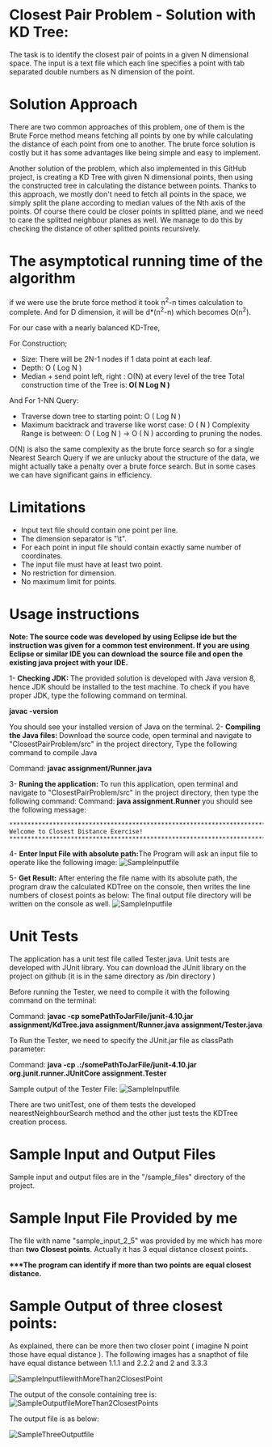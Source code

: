 # Closest Pair Problem - Solution with KD Tree:
The task is to identify the closest pair of points in a given N dimensional space.
The input is a text file which each line specifies a point with tab separated double numbers as N dimension of the point.

# Solution Approach
There are two common approaches of this problem, one of them is the Brute Force method means fetching all points by one by while calculating the distance of each point from one to another.
The brute force solution is costly but it has some advantages like being simple and easy to implement.

Another solution of the problem, which also implemented in this GitHub project, is creating a KD Tree with given N dimensional points, then using the constructed tree in calculating the distance between points. Thanks to this approach, we mostly don't need to fetch all points in the space, we simply split the plane according to median values of the Nth axis of the points. Of course there could be closer points in splitted plane, and we need to care the splitted neighbour planes as well. We manage to do this by checking the distance of other splitted points recursively. 

# The asymptotical running time of the algorithm
if we were use the brute force method it took n<sup>2</sup>-n times calculation to complete. And for D dimension, it will be d*(n<sup>2</sup>-n) which becomes O(n<sup>2</sup>).

For our case with a nearly balanced KD-Tree,

For Construction;
* Size: There will be 2N-1 nodes if 1 data point at each leaf.
* Depth: O ( Log N )
* Median + send point left, right : O(N) at every level of the tree
Total construction time of the Tree is:<b> O( N Log N ) </b> 

And For 1-NN Query:
* Traverse down tree to starting point: O ( Log N )
* Maximum backtrack and traverse like worst case:  O ( N )
Complexity Range is between: O ( Log N ) -> O ( N ) according to pruning the nodes.

O(N) is also the same complexity as the brute force search so for a single Nearest Search Query if we are unlucky about the structure of the data, we might actually take a penalty over a brute force search. But in some cases we can have significant gains in efficiency.   


# Limitations
* Input text file should contain one point per line.
* The dimension separator is "\t".
* For each point in input file should contain exactly same number of coordinates.
* The input file must have at least two point.
* No restriction for dimension.
* No maximum limit for points.

# Usage instructions

<b>Note: The source code was developed by using Eclipse ide but the instruction was given for a common test environment. If you are using Eclipse or similar IDE you can download the source file and open the existing java project with your IDE.</b>

1-  <b>Checking JDK: </b> The provided solution is developed with Java version 8, hence JDK should be installed to the test machine. To check if you have proper JDK, type the following command on terminal.

 <b>javac -version</b>

 You should see your installed version of Java on the terminal.
2-  <b>Compiling the Java files: </b> Download the source code, open terminal and navigate to "ClosestPairProblem/src" in the project directory, Type the following command to compile Java

Command:  <b>javac assignment/Runner.java </b>

3-  <b>Runing the application: </b> To run this application, open terminal and navigate to "ClosestPairProblem/src" in the project directory, then type the following command:
Command: <b> java assignment.Runner </b> 
you should see the following message:

	********************************************************************************
	Welcome to Closest Distance Exercise!
	********************************************************************************

4-  <b>Enter Input File with absolute path:</b>The Program will ask an input file to operate like the following image:
![SampleInputfile](https://user-images.githubusercontent.com/976950/33721951-931c0102-db79-11e7-9c74-204c3377507f.png "Enter File Name with exact path")


5- <b> Get Result:</b> After entering the file name with its absolute path, the program draw the calculated KDTree on the console, then writes the line numbers of closest points as below:
The final output file directory will be written on the console as well.
![SampleInputfile](https://user-images.githubusercontent.com/976950/33797948-c0692410-dd21-11e7-95a8-61d69c1f81f3.png "Sample Output")

# Unit Tests
The application has a unit test file called Tester.java. Unit tests are developed with JUnit library. You can download the JUnit library on the project on github (it is in the same directory as /bin directory )

Before running the Tester, we need to compile it with the following command on the terminal:

Command: <b> javac -cp somePathToJarFile/junit-4.10.jar assignment/KdTree.java assignment/Runner.java assignment/Tester.java</b>

To Run the Tester, we need to specify the JUnit.jar file as classPath parameter:

Command: <b> java -cp .:/somePathToJarFile/junit-4.10.jar org.junit.runner.JUnitCore assignment.Tester</b> 

Sample output of the Tester File:
![SampleInputfile](https://user-images.githubusercontent.com/976950/33738320-f9d5d0c8-dba9-11e7-89c3-5c0c5ce4ff7e.png "Enter File Name with exact path")

There are two unitTest, one of them tests the developed nearestNeighbourSearch method and the other just tests the KDTree creation process.

# Sample Input and Output Files
Sample input and output files are in the "/sample_files" directory of the project.

# Sample Input File Provided by me
The file with name "sample_input_2_5" was provided by me which has more than <b>two Closest points</b>. Actually it has 3 equal distance closest points. 

<b>***The program can identify if more than two points are equal closest distance.</b>

# Sample Output of three closest points:
As explained, there can be more then two closer point ( imagine N point those have equal distance ). The following images has a snapthot of file have equal distance  between 1.1.1 and 2.2.2 and 2 and 3.3.3

![SampleInputfilewithMoreThan2ClosestPoint](https://user-images.githubusercontent.com/976950/33796098-1e07de4a-dcff-11e7-8390-14b0aeef1e11.png "Sample Inputfile with More Than 2 ClosestPoints")

The output of the console containing tree is:
![SampleOutputfileMoreThan2ClosestPoints](https://user-images.githubusercontent.com/976950/33797950-c61dd504-dd21-11e7-8bbb-81856d6ec898.png "Sample Console Output File with More Than 2 ClosestPoints")

The output file is as below:


![SampleThreeOutputfile](https://user-images.githubusercontent.com/976950/33797951-c9bb9656-dd21-11e7-8c4d-b0b403736e19.png "Sample Output File with More Than 2 ClosestPoints")